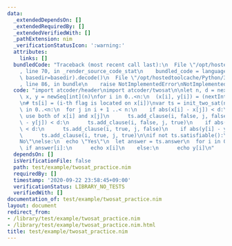 ```yaml
---
data:
  _extendedDependsOn: []
  _extendedRequiredBy: []
  _extendedVerifiedWith: []
  _pathExtension: nim
  _verificationStatusIcon: ':warning:'
  attributes:
    links: []
  bundledCode: "Traceback (most recent call last):\n  File \"/opt/hostedtoolcache/Python/3.8.5/x64/lib/python3.8/site-packages/onlinejudge_verify/documentation/build.py\"\
    , line 70, in _render_source_code_stat\n    bundled_code = language.bundle(stat.path,\
    \ basedir=basedir).decode()\n  File \"/opt/hostedtoolcache/Python/3.8.5/x64/lib/python3.8/site-packages/onlinejudge_verify/languages/nim.py\"\
    , line 86, in bundle\n    raise NotImplementedError\nNotImplementedError\n"
  code: "import atcoder/header\nimport atcoder/twosat\n\nlet n, d = nextInt()\nvar\
    \ x, y = newSeq[int](n)\nfor i in 0..<n:\n  (x[i], y[i]) = (nextInt(), nextInt())\n\
    \n# ts[i] = (i-th flag is located on x[i])\nvar ts = init_two_sat(n)\n\nfor i\
    \ in 0..<n:\n  for j in i + 1 ..< n:\n    if abs(x[i] - x[j]) < d:\n      # cannot\
    \ use both of x[i] and x[j]\n      ts.add_clause(i, false, j, false)\n    if abs(x[i]\
    \ - y[j]) < d:\n      ts.add_clause(i, false, j, true)\n    if abs(y[i] - x[j])\
    \ < d:\n      ts.add_clause(i, true, j, false)\n    if abs(y[i] - y[j]) < d:\n\
    \      ts.add_clause(i, true, j, true)\n\nif not ts.satisfiable():\n  echo \"\
    No\"\nelse:\n  echo \"Yes\"\n  let answer = ts.answer\n  for i in 0..<n:\n   \
    \ if answer[i]:\n      echo x[i]\n    else:\n      echo y[i]\n"
  dependsOn: []
  isVerificationFile: false
  path: test/example/twosat_practice.nim
  requiredBy: []
  timestamp: '2020-09-22 23:58:45+09:00'
  verificationStatus: LIBRARY_NO_TESTS
  verifiedWith: []
documentation_of: test/example/twosat_practice.nim
layout: document
redirect_from:
- /library/test/example/twosat_practice.nim
- /library/test/example/twosat_practice.nim.html
title: test/example/twosat_practice.nim
---
```

